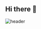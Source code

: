 ## Hi there 👋

![header](https://socialify.git.ci/FloraBotTeam/FloraBot/image?description=1&forks=1&issues=1&language=1&logo=https%3A%2F%2Favatars.githubusercontent.com%2Fu%2F179314693%3Fs%3D400%26u%3Dacc712fb7cbf834dfe03fedbe3909234b94cca0c%26v%3D4&name=1&owner=1&pattern=Circuit%20Board&pulls=1&stargazers=1&theme=Auto)

<!--

**Here are some ideas to get you started:**

🙋‍♀️ A short introduction - what is your organization all about?
🌈 Contribution guidelines - how can the community get involved?
👩‍💻 Useful resources - where can the community find your docs? Is there anything else the community should know?
🍿 Fun facts - what does your team eat for breakfast?
🧙 Remember, you can do mighty things with the power of [Markdown](https://docs.github.com/github/writing-on-github/getting-started-with-writing-and-formatting-on-github/basic-writing-and-formatting-syntax)
-->

